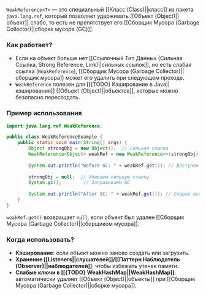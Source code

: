 
`WeakReference<T>` — это специальный [[Класс (Class)||класс]] из пакета `java.lang.ref`, который позволяет удерживать [[Объект (Object)||объект]] слабо, то есть не препятствует его [[Сборщик Мусора (Garbage Collector)||сборке мусора (GC)]].

### Как работает?

- Если на объект больше нет [[Ссылочный Тип Данных (Сильная Ссылка, Strong Reference, Link)||сильных ссылок]], но есть слабая ссылка (`WeakReference`), [[Сборщик Мусора (Garbage Collector)||сборщик мусора]] может его удалить при следующем проходе.
- `WeakReference` полезен для [[{TODO} Кэширование в Java||кэширования]] [[Объект (Object)||объектов]], которые можно безопасно пересоздать.

### Пример использования

```java
import java.lang.ref.WeakReference;

public class WeakReferenceExample {
    public static void main(String[] args) {
        Object strongObj = new Object();  // Сильная ссылка
        WeakReference<Object> weakRef = new WeakReference<>(strongObj);
		
        System.out.println("Before GC: " + weakRef.get()); // Доступен
		
        strongObj = null;  // Убираем сильную ссылку
        System.gc();        // Запрашиваем GC
		
        System.out.println("After GC: " + weakRef.get()); // Скорее всего, null
    }
}
```

`weakRef.get()` возвращает `null`, если объект был удален [[Сборщик Мусора (Garbage Collector)||сборщиком мусора]].


### Когда использовать?

- **Кэширование**: если объект можно заново создать или загрузить.
- **Хранение [[Listeners||слушателей]]/[[Паттерн Наблюдатель (Observer)||наблюдателей]]**: чтобы избежать утечек памяти.
- **Слабые ключи в [[{TODO} WeakHashMap||WeakHashMap]]**: автоматически удаляет [[Объект (Object)||объекты]] при [[Сборщик Мусора (Garbage Collector)||сборке мусора]].
